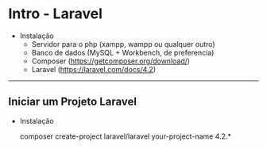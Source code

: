 # Intro - Laravel

+ Instalação
	- Servidor para o php (xampp, wampp ou qualquer outro)
	- Banco de dados (MySQL + Workbench, de preferencia)
	- Composer (https://getcomposer.org/download/)
	- Laravel (https://laravel.com/docs/4.2)

---



##  Iniciar um Projeto Laravel

+ Instalação

	composer create-project laravel/laravel your-project-name 4.2.*


